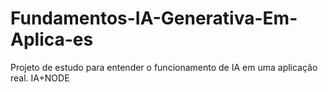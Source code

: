 # Fundamentos-IA-Generativa-Em-Aplica-es
Projeto de estudo para entender o funcionamento de IA em uma aplicação real. IA+NODE
